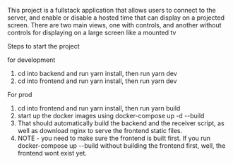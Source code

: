 This project is a fullstack application that allows users to connect to the server, and enable or disable a hosted time that can display on a projected screen. There are two main views, one with controls, and another without controls for displaying on a large screen like a mounted tv



Steps to start the project

for development
1. cd into backend and run yarn install, then run yarn dev
2. cd into frontend and run yarn install, then run yarn dev


For prod
1. cd into frontend and run yarn install, then run yarn build
2. start up the docker images using docker-compose up -d --build
3. That should automatically build the backend and the receiver script, as well as download nginx to serve the frontend static files.
4. NOTE - you need to make sure the frontend is built first. If you run docker-compose up --build without building the frontend first, well, the frontend wont exist yet.